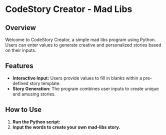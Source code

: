# CodeStory Creator - Mad Libs

## Overview
Welcome to CodeStory Creator, a simple mad libs program using Python. Users can enter values to generate creative and personalized stories based on their inputs.

## Features
- **Interactive Input:** Users provide values to fill in blanks within a pre-defined story template.
- **Story Generation:** The program combines user inputs to create unique and amusing stories.

## How to Use
1. **Run the Python script:**
2. **Input the words to create your own mad-libs story.** 


